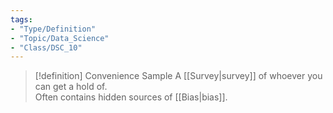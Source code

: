 ```yaml
---
tags:
- "Type/Definition"
- "Topic/Data_Science"
- "Class/DSC_10"
---
```


> [!definition] Convenience Sample
> A [[Survey|survey]] of whoever you can get a hold of.  
> Often contains hidden sources of [[Bias|bias]].  
